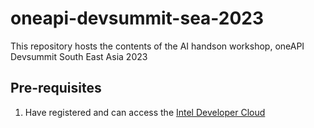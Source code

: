 # oneapi-devsummit-sea-2023
This repository hosts the contents of the AI handson workshop, oneAPI Devsummit South East Asia 2023

## Pre-requisites
1. Have registered and can access the [Intel Developer Cloud](https://www.intel.com/content/www/us/en/developer/tools/devcloud/services.html)
